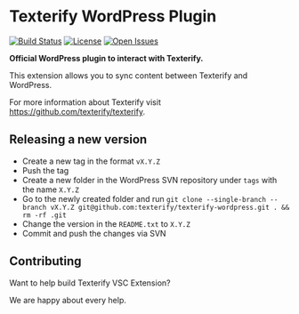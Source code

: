 # Texterify WordPress Plugin

[![Build Status](https://travis-ci.org/texterify/texterify-wordpress.svg?branch=master)](https://travis-ci.org/texterify/texterify-wordpress) [![License](https://img.shields.io/github/license/texterify/texterify-wordpress.svg)](https://img.shields.io/github/license/texterify/texterify-wordpress.svg) [![Open Issues](https://img.shields.io/github/issues-raw/texterify/texterify-wordpress.svg)](https://img.shields.io/github/issues-raw/texterify/texterify-wordpress.svg)

**Official WordPress plugin to interact with Texterify.**

This extension allows you to sync content between Texterify and WordPress.

For more information about Texterify visit https://github.com/texterify/texterify.

## Releasing a new version

- Create a new tag in the format `vX.Y.Z`
- Push the tag
- Create a new folder in the WordPress SVN repository under `tags` with the name `X.Y.Z`
- Go to the newly created folder and run `git clone --single-branch --branch vX.Y.Z git@github.com:texterify/texterify-wordpress.git . && rm -rf .git`
- Change the version in the `README.txt` to `X.Y.Z`
- Commit and push the changes via SVN

## Contributing

Want to help build Texterify VSC Extension?

We are happy about every help.
